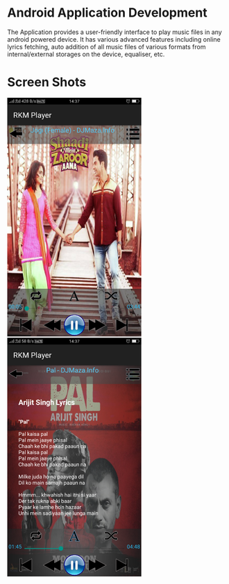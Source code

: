 # Android Application Development 

The Application provides a user-friendly interface to play music files in any android powered device. It has various advanced features including online lyrics fetching, auto addition of all music files of various formats from internal/external storages on the device, equaliser, etc.

# Screen Shots
<p>
<img src="screenshots/1.png" height="550px" />
<img src="screenshots/2.png" height="550px" />
</p>